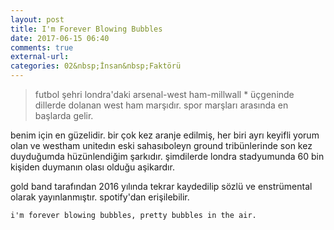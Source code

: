 ```yaml
---
layout: post
title: I'm Forever Blowing Bubbles
date: 2017-06-15 06:40
comments: true
external-url:
categories: 02&nbsp;İnsan&nbsp;Faktörü
---
```


> futbol şehri londra'daki arsenal-west ham-millwall * üçgeninde dillerde dolanan west ham marşıdır. spor marşları arasında en başlarda gelir.

benim için en güzelidir. bir çok kez aranje edilmiş, her biri ayrı keyifli yorum olan ve westham unitedın eski sahasıboleyn ground tribünlerinde son kez duyduğumda hüzünlendiğim şarkıdır. şimdilerde londra stadyumunda 60 bin kişiden duymanın olası olduğu aşikardır.

gold band tarafından 2016 yılında tekrar kaydedilip sözlü ve enstrümental olarak yayınlanmıştır. spotify'dan erişilebilir.

```
i'm forever blowing bubbles, pretty bubbles in the air.
```